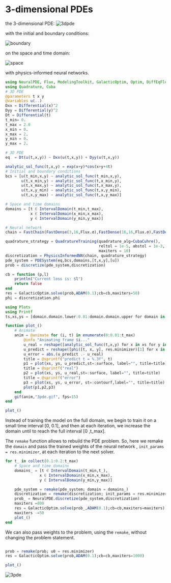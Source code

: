# 3-dimensional PDEs

the 3-dimensional PDE:
![3dpde](https://user-images.githubusercontent.com/12683885/90976452-d2c74400-e545-11ea-8361-288603d9ddbc.png)

with the initial and boundary conditions:

![boundary](https://user-images.githubusercontent.com/12683885/91332936-8c881400-e7d5-11ea-991a-39c9d61d4f24.png)

on the space and time domain:

![space](https://user-images.githubusercontent.com/12683885/90976622-3605a600-e547-11ea-837e-92330769f5ee.png)

with physics-informed neural networks.

```julia
using NeuralPDE, Flux, ModelingToolkit, GalacticOptim, Optim, DiffEqFlux
using Quadrature, Cuba
# 3D PDE
@parameters t x y
@variables u(..)
Dxx = Differential(x)^2
Dyy = Differential(y)^2
Dt = Differential(t)
t_min= 0.
t_max = 2.0
x_min = 0.
x_max = 2.
y_min = 0.
y_max = 2.

# 3D PDE
eq  = Dt(u(t,x,y)) ~ Dxx(u(t,x,y)) + Dyy(u(t,x,y))

analytic_sol_func(t,x,y) = exp(x+y)*cos(x+y+4t)
# Initial and boundary conditions
bcs = [u(t_min,x,y) ~ analytic_sol_func(t_min,x,y),
       u(t,x_min,y) ~ analytic_sol_func(t,x_min,y),
       u(t,x_max,y) ~ analytic_sol_func(t,x_max,y),
       u(t,x,y_min) ~ analytic_sol_func(t,x,y_min),
       u(t,x,y_max) ~ analytic_sol_func(t,x,y_max)]

# Space and time domains
domains = [t ∈ IntervalDomain(t_min,t_max),
           x ∈ IntervalDomain(x_min,x_max),
           y ∈ IntervalDomain(y_min,y_max)]

# Neural network
chain = FastChain(FastDense(3,16,Flux.σ),FastDense(16,16,Flux.σ),FastDense(16,1))

quadrature_strategy = QuadratureTraining(quadrature_alg=CubaCuhre(),
                                         reltol = 1e-5, abstol = 1e-3,
                                         maxiters = 10)
discretization = PhysicsInformedNN(chain, quadrature_strategy)
pde_system = PDESystem(eq,bcs,domains,[t,x,y],[u])
prob = discretize(pde_system,discretization)

cb = function (p,l)
    println("Current loss is: $l")
    return false
end  
res = GalacticOptim.solve(prob,ADAM(0.1);cb=cb,maxiters=50)
phi = discretization.phi

using Plots
using Printf
ts,xs,ys = [domain.domain.lower:0.01:domain.domain.upper for domain in domains]

function plot_()
    # Animate
    anim = @animate for (i, t) in enumerate(0:0.01:t_max)
        @info "Animating frame $i..."
        u_real = reshape([analytic_sol_func(t,x,y) for x in xs for y in ys], (length(xs),length(ys)))
        u_predict = reshape([phi([t, x, y], res.minimizer)[1] for x in xs for y in ys], length(xs), length(ys))
        u_error = abs.(u_predict .- u_real)
        title = @sprintf("predict t = %.3f", t)
        p1 = plot(xs, ys, u_predict,st=:surface, label="", title=title)
        title = @sprintf("real")
        p2 = plot(xs, ys, u_real,st=:surface, label="", title=title)
        title = @sprintf("error")
        p3 = plot(xs, ys, u_error, st=:contourf,label="", title=title)
        plot(p1,p2,p3)
    end
    gif(anim,"3pde.gif", fps=15)
end

plot_()
```

Instead of training the model  on the full domain,  we begin to train it on a small time interval [0, 0.1], and  then at each iteration, we increase the domain until to reach the full interval [0 ,t_max].

The `remake` function allows to rebuild the PDE problem. So, here we remake the `domain` and pass the trained weights of the neural network , `init_params = res.minimizer`, at each iteration to the next solver.

```julia
for t_ in collect(0.1:0.2:t_max)
    # Space and time domains
    domains_ = [t ∈ IntervalDomain(t_min,t_),
               x ∈ IntervalDomain(x_min,x_max),
               y ∈ IntervalDomain(y_min,y_max)]

    pde_system = remake(pde_system; domain = domains_)
    discretization = remake(discretization; init_params = res.minimizer)
    prob_ = NeuralPDE.discretize(pde_system,discretization)
    maxiters =800
    res = GalacticOptim.solve(prob_,ADAM(0.1);cb=cb,maxiters=maxiters)
    maxiters -=50
    plot_()
end
```

We can also pass weights to the problem, using the `remake`, without changing the problem statement.

```julia

prob = remake(prob; u0 = res.minimizer)
res = GalacticOptim.solve(prob,ADAM(0.1);cb=cb,maxiters=1000)

plot_()
```

![3pde](https://user-images.githubusercontent.com/12683885/107345726-eefb7500-6ad4-11eb-889d-ba0fac0f1674.gif)
